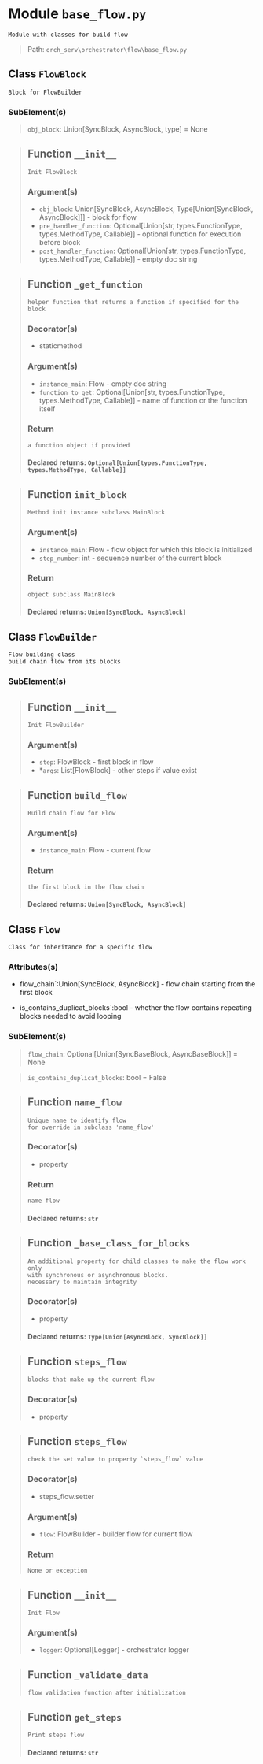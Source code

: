 # Module `base_flow.py`
```text
Module with classes for build flow
```

> Path: `orch_serv\orchestrator\flow\base_flow.py`
## Class `FlowBlock`
```text
Block for FlowBuilder
```

### SubElement(s)
 > `obj_block`: Union[SyncBlock, AsyncBlock, type] = None
 > ## Function  `__init__`
 > ```text
 > Init FlowBlock
 > ```
 > 
 > ### Argument(s)
 > + `obj_block`: Union[SyncBlock, AsyncBlock, Type[Union[SyncBlock, AsyncBlock]]] - block for flow
 > + `pre_handler_function`: Optional[Union[str, types.FunctionType, types.MethodType, Callable]] - optional function for execution before block
 > + `post_handler_function`: Optional[Union[str, types.FunctionType, types.MethodType, Callable]] - empty doc string
 > ## Function  `_get_function`
 > ```text
 > helper function that returns a function if specified for the block
 > ```
 > 
 > ### Decorator(s)
 > + staticmethod
 > ### Argument(s)
 > + `instance_main`: Flow - empty doc string
 > + `function_to_get`: Optional[Union[str, types.FunctionType, types.MethodType, Callable]] - name of function or the function itself
 > ### Return
 > ```text
 > a function object if provided
 > ```
 > 
 > #### Declared returns: `Optional[Union[types.FunctionType, types.MethodType, Callable]]`
 > ## Function  `init_block`
 > ```text
 > Method init instance subclass MainBlock
 > ```
 > 
 > ### Argument(s)
 > + `instance_main`: Flow - flow object for which this
 > block is initialized
 > + `step_number`: int - sequence number of the current block
 > ### Return
 > ```text
 > object subclass MainBlock
 > ```
 > 
 > #### Declared returns: `Union[SyncBlock, AsyncBlock]`
## Class `FlowBuilder`
```text
Flow building class
build chain flow from its blocks
```

### SubElement(s)
 > ## Function  `__init__`
 > ```text
 > Init FlowBuilder
 > ```
 > 
 > ### Argument(s)
 > + `step`: FlowBlock - first block in flow
 > + *`args`: List[FlowBlock] - other steps  if value exist
 > ## Function  `build_flow`
 > ```text
 > Build chain flow for Flow
 > ```
 > 
 > ### Argument(s)
 > + `instance_main`: Flow - current flow
 > ### Return
 > ```text
 > the first block in the flow chain
 > ```
 > 
 > #### Declared returns: `Union[SyncBlock, AsyncBlock]`
## Class `Flow`
```text
Class for inheritance for a specific flow
```

### Attributes(s)
+ flow_chain`:Union[SyncBlock, AsyncBlock] - flow chain starting from the first block
+ is_contains_duplicat_blocks`:bool - whether the flow contains repeating blocks
needed to avoid looping
### SubElement(s)
 > `flow_chain`: Optional[Union[SyncBaseBlock, AsyncBaseBlock]] = None
 > `is_contains_duplicat_blocks`: bool = False
 > ## Function  `name_flow`
 > ```text
 > Unique name to identify flow
 > for override in subclass 'name_flow'
 > ```
 > 
 > ### Decorator(s)
 > + property
 > ### Return
 > ```text
 > name flow
 > ```
 > 
 > #### Declared returns: `str`
 > ## Function  `_base_class_for_blocks`
 > ```text
 > An additional property for child classes to make the flow work only
 > with synchronous or asynchronous blocks.
 > necessary to maintain integrity
 > ```
 > 
 > ### Decorator(s)
 > + property
 > #### Declared returns: `Type[Union[AsyncBlock, SyncBlock]]`
 > ## Function  `steps_flow`
 > ```text
 > blocks that make up the current flow
 > ```
 > 
 > ### Decorator(s)
 > + property
 > ## Function  `steps_flow`
 > ```text
 > check the set value to property `steps_flow` value
 > ```
 > 
 > ### Decorator(s)
 > + steps_flow.setter
 > ### Argument(s)
 > + `flow`: FlowBuilder - builder flow for current flow
 > ### Return
 > ```text
 > None or exception
 > ```
 > 
 > ## Function  `__init__`
 > ```text
 > Init Flow
 > ```
 > 
 > ### Argument(s)
 > + `logger`: Optional[Logger] - orchestrator logger
 > ## Function  `_validate_data`
 > ```text
 > flow validation function after initialization
 > ```
 > 
 > ## Function  `get_steps`
 > ```text
 > Print steps flow
 > ```
 > 
 > #### Declared returns: `str`